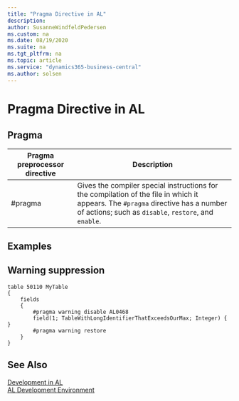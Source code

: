```yaml
---
title: "Pragma Directive in AL"
description: 
author: SusanneWindfeldPedersen
ms.custom: na
ms.date: 08/19/2020
ms.suite: na
ms.tgt_pltfrm: na
ms.topic: article
ms.service: "dynamics365-business-central"
ms.author: solsen
---
```


# Pragma Directive in AL


## Pragma

|Pragma preprocessor directive| Description|
|-----------------------------|------------|
|#pragma                | Gives the compiler special instructions for the compilation of the file in which it appears. The `#pragma` directive has a number of actions; such as `disable`, `restore`, and `enable`.|


## Examples

## Warning suppression

```
table 50110 MyTable
{
    fields
    {
        #pragma warning disable AL0468
        field(1; TableWithLongIdentifierThatExceedsOurMax; Integer) { }
        #pragma warning restore
    }
}
```

## See Also

[Development in AL](devenv-dev-overview.md)  
[AL Development Environment](devenv-reference-overview.md)
